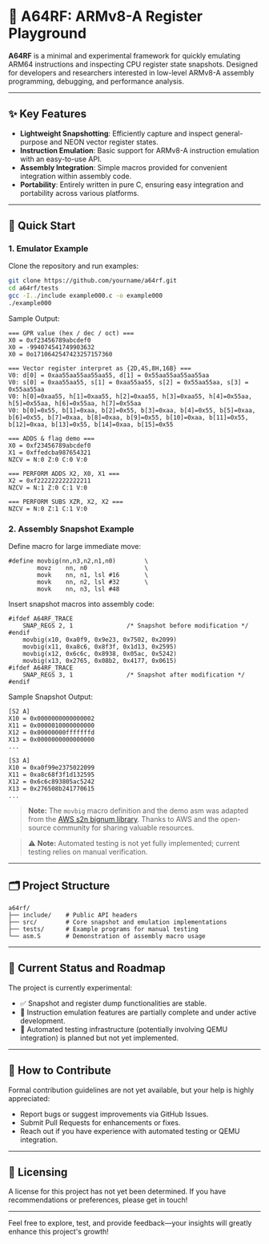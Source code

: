 # 🚀 **A64RF: ARMv8-A Register Playground**

**A64RF** is a minimal and experimental framework for quickly emulating ARM64 instructions and inspecting CPU register state snapshots. Designed for developers and researchers interested in low-level ARMv8-A assembly programming, debugging, and performance analysis.

---

## ✨ Key Features

* **Lightweight Snapshotting**: Efficiently capture and inspect general-purpose and NEON vector register states.
* **Instruction Emulation**: Basic support for ARMv8-A instruction emulation with an easy-to-use API.
* **Assembly Integration**: Simple macros provided for convenient integration within assembly code.
* **Portability**: Entirely written in pure C, ensuring easy integration and portability across various platforms.

---

## 📌 Quick Start

### 1. Emulator Example

Clone the repository and run examples:

```bash
git clone https://github.com/yourname/a64rf.git
cd a64rf/tests
gcc -I../include example000.c -o example000
./example000
```

Sample Output:

```
=== GPR value (hex / dec / oct) ===
X0 = 0xf23456789abcdef0
X0 = -994074541749903632
X0 = 0o1710642547423257157360

=== Vector register interpret as {2D,4S,8H,16B} ===
V0: d[0] = 0xaa55aa55aa55aa55, d[1] = 0x55aa55aa55aa55aa
V0: s[0] = 0xaa55aa55, s[1] = 0xaa55aa55, s[2] = 0x55aa55aa, s[3] = 0x55aa55aa
V0: h[0]=0xaa55, h[1]=0xaa55, h[2]=0xaa55, h[3]=0xaa55, h[4]=0x55aa, h[5]=0x55aa, h[6]=0x55aa, h[7]=0x55aa
V0: b[0]=0x55, b[1]=0xaa, b[2]=0x55, b[3]=0xaa, b[4]=0x55, b[5]=0xaa, b[6]=0x55, b[7]=0xaa, b[8]=0xaa, b[9]=0x55, b[10]=0xaa, b[11]=0x55, b[12]=0xaa, b[13]=0x55, b[14]=0xaa, b[15]=0x55

=== ADDS & flag demo ===
X0 = 0xf23456789abcdef0
X1 = 0xffedcba987654321
NZCV = N:0 Z:0 C:0 V:0

=== PERFORM ADDS X2, X0, X1 ===
X2 = 0xf222222222222211
NZCV = N:1 Z:0 C:1 V:0

=== PERFORM SUBS XZR, X2, X2 ===
NZCV = N:0 Z:1 C:1 V:0
```

### 2. Assembly Snapshot Example

Define macro for large immediate move:

```assembly
#define movbig(nn,n3,n2,n1,n0)        \
        movz    nn, n0                \
        movk    nn, n1, lsl #16       \
        movk    nn, n2, lsl #32       \
        movk    nn, n3, lsl #48
```

Insert snapshot macros into assembly code:

```assembly
#ifdef A64RF_TRACE
    SNAP_REGS 2, 1               /* Snapshot before modification */
#endif
    movbig(x10, 0xa0f9, 0x9e23, 0x7502, 0x2099)
    movbig(x11, 0xa8c6, 0x8f3f, 0x1d13, 0x2595)
    movbig(x12, 0x6c6c, 0x8938, 0x05ac, 0x5242)
    movbig(x13, 0x2765, 0x08b2, 0x4177, 0x0615)
#ifdef A64RF_TRACE
    SNAP_REGS 3, 1               /* Snapshot after modification */
#endif
```

Sample Snapshot Output:

```
[S2 A]
X10 = 0x0000000000000002
X11 = 0x0000010000000000
X12 = 0x00000000fffffffd
X13 = 0x0000000000000000
...

[S3 A]
X10 = 0xa0f99e2375022099
X11 = 0xa8c68f3f1d132595
X12 = 0x6c6c893805ac5242
X13 = 0x276508b241770615
...
```

> **Note:** The `movbig` macro definition and the demo asm was adapted from the [AWS s2n bignum library](https://github.com/awslabs/s2n-bignum.git). Thanks to AWS and the open-source community for sharing valuable resources.

> ⚠️ **Note:** Automated testing is not yet fully implemented; current testing relies on manual verification.

---

## 🗂️ Project Structure

```
a64rf/
├── include/    # Public API headers
├── src/        # Core snapshot and emulation implementations
├── tests/      # Example programs for manual testing
└── asm.S       # Demonstration of assembly macro usage
```

---

## 🚧 Current Status and Roadmap

The project is currently experimental:

* ✅ Snapshot and register dump functionalities are stable.
* 🚧 Instruction emulation features are partially complete and under active development.
* 🚧 Automated testing infrastructure (potentially involving QEMU integration) is planned but not yet implemented.

---

## 🤝 How to Contribute

Formal contribution guidelines are not yet available, but your help is highly appreciated:

* Report bugs or suggest improvements via GitHub Issues.
* Submit Pull Requests for enhancements or fixes.
* Reach out if you have experience with automated testing or QEMU integration.

---

## 📄 Licensing

A license for this project has not yet been determined. If you have recommendations or preferences, please get in touch!

---

Feel free to explore, test, and provide feedback—your insights will greatly enhance this project's growth!
